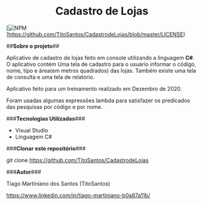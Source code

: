 <h1 align="center"><strong>Cadastro de Lojas</strong></h1>

[![NPM](https://img.shields.io/npm/l/react)]https://github.com/TitoSantos/CadastrodeLojas/blob/master/LICENSE)



##**Sobre o projeto**##

 Aplicativo de cadastro de lojas feito em console utilizando a linguagem **C#**. O aplicativo contém Uma tela de cadastro para o usuário informar o código, nome, tipo e área(em metros quadrados) das lojas. Também existe uma tela de consulta e uma tela de relatório. 

Aplicativo feito para um treinamento realizado em Dezembro de 2020.

Foram usadas algumas expressões lambda para satisfazer os predicados das pesquisas por código e por nome.



###**Tecnologias Utilizadas**###

- Visual Studio
- Linguagem C#



###**Clonar este repositório**###

git clone https://github.com/TitoSantos/CadastrodeLojas



###**Autor**###

Tiago Martiniano dos Santos (TitoSantos)

https://www.linkedin.com/in/tiago-martiniano-b0a87a11b/









 









